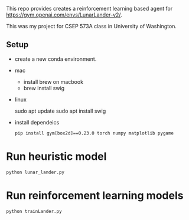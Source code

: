 
This repo provides creates a reinforcement learning based agent for https://gym.openai.com/envs/LunarLander-v2/.

This was my project for CSEP 573A class in University of Washington. 
## Setup
- create a new conda environment.
- mac
  - install brew on macbook
  - brew install swig

- linux

    sudo apt update
    sudo apt install swig

- install dependeics

      pip install gym[box2d]==0.23.0 torch numpy matplotlib pygame

# Run heuristic model

    python lunar_lander.py

# Run reinforcement learning models 

    python trainLander.py
